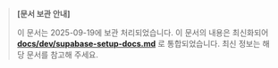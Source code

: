 > **[문서 보관 안내]**
>
> 이 문서는 2025-09-19에 보관 처리되었습니다.
> 이 문서의 내용은 최신화되어 **[docs/dev/supabase-setup-docs.md](../../dev/supabase-setup-docs.md)** 로 통합되었습니다.
> 최신 정보는 해당 문서를 참고해 주세요.
